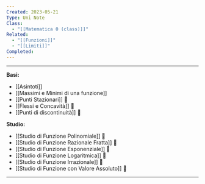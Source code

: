 ```yaml
---
Created: 2023-05-21
Type: Uni Note
Class:
  - "[[Matematica 0 (class)]]"
Related:
  - "[[Funzioni]]"
  - "[[Limiti]]"
Completed:
---
```

---

**Basi:**
- [[Asintoti]]
- [[Massimi e Minimi di una funzione]]
- [[Punti Stazionari]] 🔴
- [[Flessi e Concavità]] 🔴
- [[Punti di discontinuità]] 🔴

**Studio:**
- [[Studio di Funzione Polinomiale]] 🔴
- [[Studio di Funzione Razionale Fratta]] 🔴
- [[Studio di Funzione Esponenziale]] 🔴
- [[Studio di Funzione Logaritmica]] 🔴
- [[Studio di Funzione Irrazionale]] 🔴
- [[Studio di Funzione con Valore Assoluto]] 🔴

---